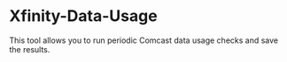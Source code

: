 # Xfinity-Data-Usage
This tool allows you to run periodic Comcast data usage checks and save the results.
